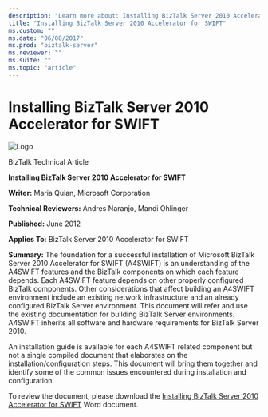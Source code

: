 ```yaml
---
description: "Learn more about: Installing BizTalk Server 2010 Accelerator for SWIFT"
title: "Installing BizTalk Server 2010 Accelerator for SWIFT"
ms.custom: ""
ms.date: "06/08/2017"
ms.prod: "biztalk-server"
ms.reviewer: ""
ms.suite: ""
ms.topic: "article"
---
```

# Installing BizTalk Server 2010 Accelerator for SWIFT
![Logo](../technical-guides/media/bts-10-installaccelerator-logo.gif "BTS_10_InstallAccelerator_Logo")

 BizTalk Technical Article

 **Installing BizTalk Server 2010 Accelerator for SWIFT**

 **Writer:** Maria Quian, Microsoft Corporation

 **Technical Reviewers:** Andres Naranjo, Mandi Ohlinger

 **Published:** June 2012

 **Applies To:** BizTalk Server 2010 Accelerator for SWIFT

 **Summary:** The foundation for a successful installation of Microsoft BizTalk Server 2010 Accelerator for SWIFT (A4SWIFT) is an understanding of the A4SWIFT features and the BizTalk components on which each feature depends. Each A4SWIFT feature depends on other properly configured BizTalk components. Other considerations that affect building an A4SWIFT environment include an existing network infrastructure and an already configured BizTalk Server environment. This document will refer and use the existing documentation for building BizTalk Server environments. A4SWIFT inherits all software and hardware requirements for BizTalk Server 2010.

 An installation guide is available for each A4SWIFT related component but not a single compiled document that elaborates on the installation/configuration steps. This document will bring them together and identify some of the common issues encountered during installation and configuration.

 To review the document, please download the [Installing BizTalk Server 2010 Accelerator for SWIFT](https://go.microsoft.com/fwlink/?LinkId=255118) Word document.
